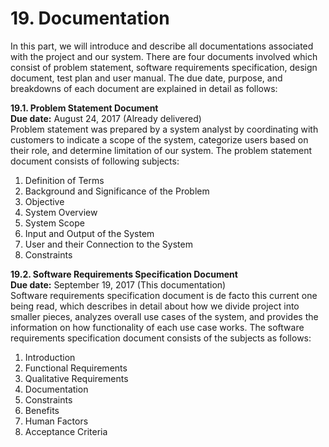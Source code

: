 # 19. Documentation
In this part, we will introduce and describe all documentations associated with the project and our system. There are four documents involved which consist of problem statement, software requirements specification, design document, test plan and user manual. The due date, purpose, and breakdowns of each document are explained in detail as follows: 

**19.1. Problem Statement Document**<br>
**Due date:** August 24, 2017 (Already delivered)<br>
Problem statement was prepared by a system analyst by coordinating with customers to indicate a scope of the system, categorize users based on their role, and determine limitation of our system. The problem statement document consists of following subjects:
  1. Definition of Terms<br>
  2. Background and Significance of the Problem<br>
  3. Objective<br>
  4. System Overview<br>
  5. System Scope<br>
  6. Input and Output of the System<br>
  7. User and their Connection to the System<br>
  8. Constraints<br>

**19.2. Software Requirements Specification Document**<br>
**Due date:** September 19, 2017 (This documentation)<br>
Software requirements specification document is de facto this current one being read, which describes in detail about how we divide project into smaller pieces, analyzes overall use cases of the system, and provides the information on how functionality of each use case works. The software requirements specification document consists of the subjects as follows:
  1.	Introduction
  2. Functional Requirements
  3. Qualitative Requirements
  4. Documentation
  5. Constraints
  6. Benefits
  7. Human Factors
  8. Acceptance Criteria
